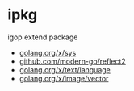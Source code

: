 # ipkg

igop extend package

- [golang.org/x/sys](https://github.com/golang/sys)
- [github.com/modern-go/reflect2](https://github.com/modern-go/reflect2)
- [golang.org/x/text/language](https://github.com/golang/text)
- [golang.org/x/image/vector](https://github.com/golang/image/vector)
